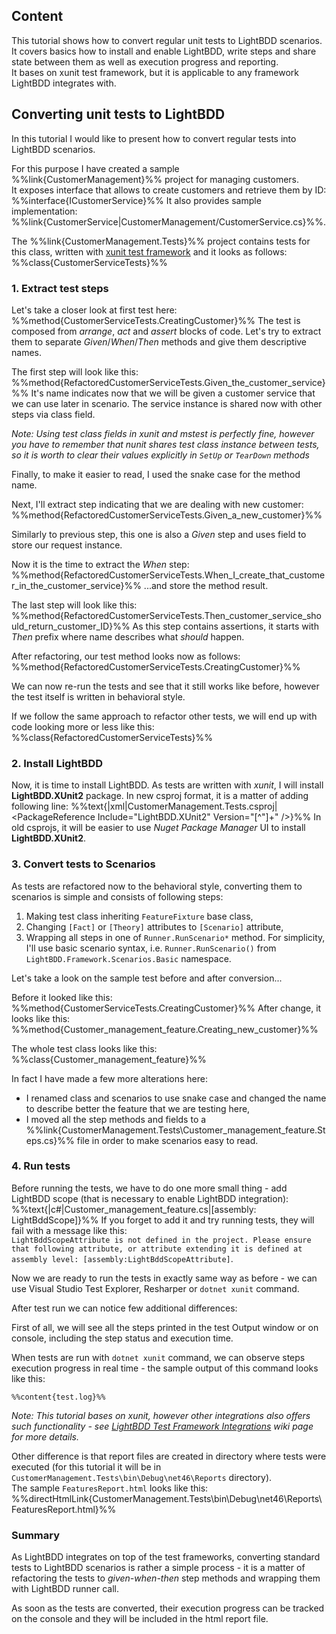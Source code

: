 ## Content

This tutorial shows how to convert regular unit tests to LightBDD scenarios.  
It covers basics how to install and enable LightBDD, write steps and share state between them as well as execution progress and reporting.  
It bases on xunit test framework, but it is applicable to any framework LightBDD integrates with.  

## Converting unit tests to LightBDD

In this tutorial I would like to present how to convert regular tests into LightBDD scenarios.

For this purpose I have created a sample %%link{CustomerManagement}%% project for managing customers.  
It exposes interface that allows to create customers and retrieve them by ID: %%interface{ICustomerService}%%
It also provides sample implementation: %%link{CustomerService|CustomerManagement/CustomerService.cs}%%.

The %%link{CustomerManagement.Tests}%% project contains tests for this class, written with [xunit test framework](https://xunit.github.io/) and it looks as follows: %%class{CustomerServiceTests}%%

### 1. Extract test steps

Let's take a closer look at first test here: %%method{CustomerServiceTests.CreatingCustomer}%%
The test is composed from *arrange*, *act* and *assert* blocks of code. Let's try to extract them to separate *Given*/*When*/*Then* methods and give them descriptive names.

The first step will look like this: %%method{RefactoredCustomerServiceTests.Given_the_customer_service}%%
It's name indicates now that we will be given a customer service that we can use later in scenario.
The service instance is shared now with other steps via class field.

*Note: Using test class fields in *xunit* and *mstest* is perfectly fine, however you have to remember that *nunit* shares test class instance between tests, so it is worth to clear their values explicitly in `SetUp` or `TearDown` methods*

Finally, to make it easier to read, I used the snake case for the method name.

Next, I'll extract step indicating that we are dealing with new customer: %%method{RefactoredCustomerServiceTests.Given_a_new_customer}%%

Similarly to previous step, this one is also a *Given* step and uses field to store our request instance.

Now it is the time to extract the *When* step: %%method{RefactoredCustomerServiceTests.When_I_create_that_customer_in_the_customer_service}%%
...and store the method result.

The last step will look like this: %%method{RefactoredCustomerServiceTests.Then_customer_service_should_return_customer_ID}%%
As this step contains assertions, it starts with *Then* prefix where name describes what *should* happen.

After refactoring, our test method looks now as follows: %%method{RefactoredCustomerServiceTests.CreatingCustomer}%%

We can now re-run the tests and see that it still works like before, however the test itself is written in behavioral style.

If we follow the same approach to refactor other tests, we will end up with code looking more or less like this: %%class{RefactoredCustomerServiceTests}%%

### 2. Install LightBDD

Now, it is time to install LightBDD. As tests are written with *xunit*, I will install **LightBDD.XUnit2** package. In new csproj format, it is a matter of adding following line: %%text{|xml|CustomerManagement.Tests.csproj|<PackageReference Include="LightBDD.XUnit2" Version="[^"]+" />}%%
In old csprojs, it will be easier to use *Nuget Package Manager* UI to install **LightBDD.XUnit2**.

### 3. Convert tests to Scenarios

As tests are refactored now to the behavioral style, converting them to scenarios is simple and consists of following steps:
1. Making test class inheriting `FeatureFixture` base class,
2. Changing `[Fact]` or `[Theory]` attributes to `[Scenario]` attribute,
3. Wrapping all steps in one of `Runner.RunScenario*` method. For simplicity, I'll use basic scenario syntax, i.e. `Runner.RunScenario()` from `LightBDD.Framework.Scenarios.Basic` namespace.

Let's take a look on the sample test before and after conversion...

Before it looked like this: %%method{CustomerServiceTests.CreatingCustomer}%%
After change, it looks like this: %%method{Customer_management_feature.Creating_new_customer}%%

The whole test class looks like this: %%class{Customer_management_feature}%%

In fact I have made a few more alterations here:
* I renamed class and scenarios to use snake case and changed the name to describe better the feature that we are testing here,
* I moved all the step methods and fields to a %%link{CustomerManagement.Tests\Customer_management_feature.Steps.cs}%% file in order to make scenarios easy to read.

### 4. Run tests

Before running the tests, we have to do one more small thing - add LightBDD scope (that is necessary to enable LightBDD integration): %%text{|c#|Customer_management_feature.cs|\[assembly: LightBddScope\]}%%
If you forget to add it and try running tests, they will fail with a message like this:  
`LightBddScopeAttribute is not defined in the project. Please ensure that following attribute, or attribute extending it is defined at assembly level: [assembly:LightBddScopeAttribute]`.

Now we are ready to run the tests in exactly same way as before - we can use Visual Studio Test Explorer, Resharper or `dotnet xunit` command.

After test run we can notice few additional differences:

First of all, we will see all the steps printed in the test Output window or on console, including the step status and execution time.

When tests are run with `dotnet xunit` command, we can observe steps execution progress in real time - the sample output of this command looks like this:
```
%%content{test.log}%%
```
*Note: This tutorial bases on xunit, however other integrations also offers such functionality - see [LightBDD Test Framework Integrations](https://github.com/LightBDD/LightBDD/wiki/Test-Framework-Integrations) wiki page for more details.*

Other difference is that report files are created in directory where tests were executed (for this tutorial it will be in `CustomerManagement.Tests\bin\Debug\net46\Reports` directory).  
The sample `FeaturesReport.html` looks like this: %%directHtmlLink{CustomerManagement.Tests\bin\Debug\net46\Reports\FeaturesReport.html}%%

### Summary

As LightBDD integrates on top of the test frameworks, converting standard tests to LightBDD scenarios is rather a simple process - it is a matter of refactoring the tests to *given-when-then* step methods and wrapping them with LightBDD runner call.

As soon as the tests are converted, their execution progress can be tracked on the console and they will be included in the html report file.